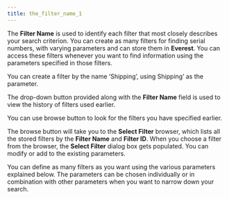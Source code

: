 ```yaml
---
title: the_filter_name_1
---
```



The **Filter Name** is used to identify  each filter that most closely describes your search criterion. You can  create as many filters for finding serial numbers, with varying parameters  and can store them in **Everest**.  You can access these filters whenever you want to find information using  the parameters specified in those filters.


You can create a filter by the name ‘Shipping’, using Shipping’  as the parameter.


The drop-down button provided along with the **Filter 
 Name** field is used to view the history of filters used earlier.


You can use browse button to look for the filters you have specified  earlier.


The browse button will take you to the **Select 
 Filter** browser, which lists all the stored filters by the **Filter Name** and **Filter 
 ID**. When you choose a filter from the browser, the **Select 
 Filter** dialog box gets populated. You can modify or add to the  existing parameters.


You can define as many filters as you want using the various parameters  explained below. The parameters can be chosen individually or in combination  with other parameters when you want to narrow down your search.
